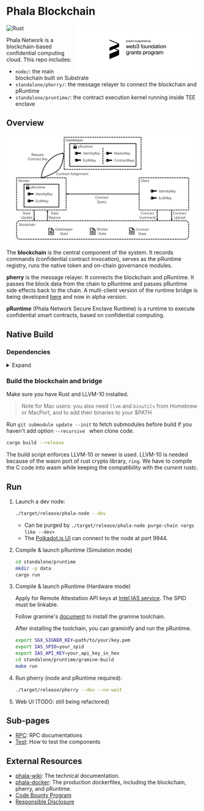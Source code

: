 # Phala Blockchain

<img align="right" width="320" src="docs/static/web3 foundation_grants_badge_black.svg" alt="Funded by the web3 foundation">

![Rust](https://github.com/Phala-Network/phala-blockchain/workflows/Build/badge.svg)

Phala Network is a blockchain-based confidential computing cloud. This repo includes:

- `node/`: the main blockchain built on Substrate
- `standalone/pherry/`: the message relayer to connect the blockchain and pRuntime
- `standalone/pruntime/`: the contract execution kernel running inside TEE enclave

## Overview

![](docs/static/phala-design.png)

The **blockchain** is the central component of the system. It records commands (confidential contract invocation), serves as the pRuntime registry, runs the native token and on-chain governance modules.

**pherry** is the message relayer. It connects the blockchain and pRuntime. It passes the block data from the chain to pRuntime and passes pRuntime side effects back to the chain. A multi-client version of the runtime bridge is being developed [here](https://github.com/Phala-Network/runtime-bridge) and now in alpha version.

**pRuntime** (Phala Network Secure Enclave Runtime) is a runtime to execute confidential smart contracts, based on confidential computing.

## Native Build

### Dependencies

<details><summary>Expand</summary>

- Rust

  ```bash
  curl https://sh.rustup.rs -sSf | sh
  ```

- Substrate dependencies:

   ```bash
   git submodule update --init
   sh ./scripts/init.sh
   ```

- LLVM 10

  ```bash
  wget https://apt.llvm.org/llvm.sh
  chmod +x llvm.sh
  ./llvm.sh 10
  ```

- Protobuf Compiler
  - Ubuntu
  ```bash
  apt install -y protobuf-compiler
  ```

  - macOS
  ```bash
  brew install protobuf
  ```

  - See [here](https://grpc.io/docs/protoc-installation/) for more options

</details>

### Build the blockchain and bridge

Make sure you have Rust and LLVM-10 installed.

> Note for Mac users: you also need `llvm` and `binutils` from Homebrew or MacPort, and to add their binaries to your $PATH

Run `git submodule update --init` to fetch submodules before build if you haven't add option `--recursive ` when clone code.

```bash
cargo build --release
```

The build script enforces LLVM-10 or newer is used. LLVM-10 is needed because of the wasm port of rust
crypto library, `ring`. We have to compile the C code into wasm while keeping the compatibility with
the _current_ rustc.

## Run

1. Launch a dev node:

    ```bash
    ./target/release/phala-node --dev
    ```

    - Can be purged by `./target/release/phala-node purge-chain <args like --dev>`
    - The [Polkadot.js UI](https://polkadot.js.org/apps) can connect to the node at port 9944.

2. Compile & launch pRuntime (Simulation mode)
    ```bash
    cd standalone/pruntime
    mkdir -p data
    cargo run
    ```

3. Compile & launch pRuntime (Hardware mode)

    Apply for Remote Attestation API keys at
    [Intel IAS service](https://api.portal.trustedservices.intel.com/EPID-attestation). The SPID must be linkable.

    Follow gramine's [document](https://gramine.readthedocs.io/en/latest/quickstart.html) to install the gramine toolchain.

    After installing the toolchain, you can graminify and run the pRuntime.
    ```bash
    export SGX_SIGNER_KEY=path/to/your/key.pem
    export IAS_SPID=your_spid
    export IAS_API_KEY=your_api_key_in_hex
    cd standalone/pruntime/gramine-build
    make run
    ```

4. Run pherry (node and pRuntime required):

    ```bash
    ./target/release/pherry --dev --no-wait
    ```

5. Web UI (TODO: still being refactored)

## Sub-pages

- [RPC](./docs/rpc.md): RPC documentations
- [Test](./docs/test.md): How to test the components

## External Resources

- [phala-wiki](https://github.com/Phala-Network/phala-wiki): The technical documentation.
- [phala-docker](https://github.com/Phala-Network/phala-docker): The production dockerfiles, including the blockchain, pherry, and pRuntime.
- [Code Bounty Program](https://forum.phala.network/t/topic/2045)
- [Responsible Disclosure](./docs/responsible-disclosure.md)
